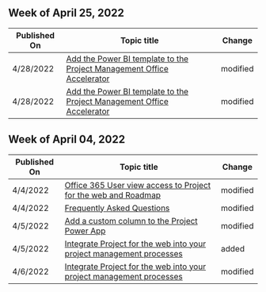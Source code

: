 <!-- This file is generated automatically each week. Changes made to this file will be overwritten.-->



## Week of April 25, 2022


| Published On |Topic title | Change |
|------|------------|--------|
| 4/28/2022 | [Add the Power BI template to the Project Management Office Accelerator](/project-for-the-web/deploy-power-bi-template-project-for-web-accelerator) | modified |
| 4/28/2022 | [Add the Power BI template to the Project Management Office Accelerator](/project-for-the-web/deploy-power-bi-template-project-for-web-accelerator) | modified |


## Week of April 04, 2022


| Published On |Topic title | Change |
|------|------------|--------|
| 4/4/2022 | [Office 365 User view access to Project for the web and Roadmap](/project-for-the-web/office-365-user-view-access-to-project-and-roadmap) | modified |
| 4/4/2022 | [Frequently Asked Questions](/project-for-the-web/faq) | modified |
| 4/5/2022 | [Add a custom column to the Project Power App](/project-for-the-web/add-custom-column-project-power-app) | modified |
| 4/5/2022 | [Integrate Project for the web into your project management processes](/project-for-the-web/move-to-project-for-the-web-from-project-web-app) | added |
| 4/6/2022 | [Integrate Project for the web into your project management processes](/project-for-the-web/move-to-project-for-the-web-from-project-web-app) | modified |
